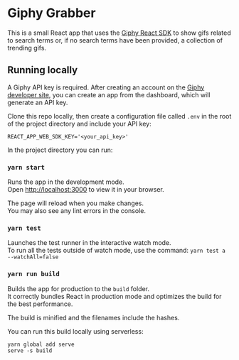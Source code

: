 # Giphy Grabber

This is a small React app that uses the [Giphy React SDK](https://developers.giphy.com/docs/sdk/#web) to show gifs related to search terms or, if no search terms have been provided, a collection of trending gifs.

## Running locally

A Giphy API key is required. After creating an account on the [Giphy developer site](https://developers.giphy.com/), you can create an app from the dashboard, which will generate an API key.

Clone this repo locally, then create a configuration file called `.env` in the root of the project directory and include your API key:

```
REACT_APP_WEB_SDK_KEY='<your_api_key>'
```

In the project directory you can run:

### `yarn start`

Runs the app in the development mode.\
Open [http://localhost:3000](http://localhost:3000) to view it in your browser.

The page will reload when you make changes.\
You may also see any lint errors in the console.

### `yarn test`

Launches the test runner in the interactive watch mode.\
To run all the tests outside of watch mode, use the command:
```yarn test a --watchAll=false```

### `yarn run build`

Builds the app for production to the `build` folder.\
It correctly bundles React in production mode and optimizes the build for the best performance.

The build is minified and the filenames include the hashes.

You can run this build locally using serverless:
```
yarn global add serve
serve -s build
```